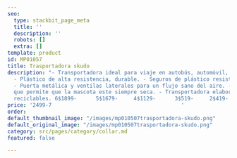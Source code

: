 ```yaml
---
seo:
  type: stackbit_page_meta
  title: ''
  description: ''
  robots: []
  extra: []
template: product
id: MP01057
title: Trasportadora skudo
description: "- Transportadora ideal para viaje en autobús, automóvil, barco o avión.
  - Plástico de alta resistencia, durable. - Seguros de plástico resistente y no corrosivo.
  - Puerta metálica y ventilas laterales para un flujo sano del aire. - Foso interior
  que permite que la mascota este siempre seca. - Transportadora elaborada con materiales
  reciclables. 6$1899-      5$1679-     4$1129-      3$519-     2$419-    1$349                                                                                                           "
price: '2499-7                                         '
order: 
default_thumbnail_image: "/images/mp010507trasportadora-skudo.png"
default_original_image: "/images/mp010507trasportadora-skudo.png"
category: src/pages/category/collar.md
featured: false

---
```

